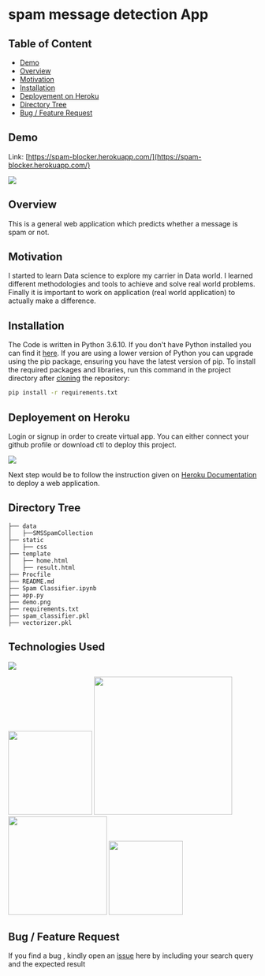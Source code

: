 # spam message detection App

## Table of Content
  * [Demo](#demo)
  * [Overview](#overview)
  * [Motivation](#motivation)
  * [Installation](#installation)
  * [Deployement on Heroku](#deployement-on-heroku)
  * [Directory Tree](#directory-tree)
  * [Bug / Feature Request](#bug---feature-request)
  
  ## Demo
  Link: [https://spam-blocker.herokuapp.com/](https://spam-blocker.herokuapp.com/)
  
  [![](https://github.com/jaigane6387/spam_message_detector/blob/master/demo.png)](https://spam-blocker.herokuapp.com/)

## Overview
This is a general web application which predicts whether a message is spam or not.

## Motivation
 I started to learn Data science to explore my carrier in Data world. I learned different methodologies and tools to achieve and solve real world problems. Finally it is important to work on application (real world application) to actually make a difference.

## Installation
The Code is written in Python 3.6.10. If you don't have Python installed you can find it [here](https://www.python.org/downloads/). If you are using a lower version of Python you can upgrade using the pip package, ensuring you have the latest version of pip. To install the required packages and libraries, run this command in the project directory after [cloning](https://www.howtogeek.com/451360/how-to-clone-a-github-repository/) the repository:
```bash
pip install -r requirements.txt
```

## Deployement on Heroku
Login or signup in order to create virtual app. You can either connect your github profile or download ctl to deploy this project.

[![](https://i.imgur.com/dKmlpqX.png)](https://heroku.com)

Next step would be to follow the instruction given on [Heroku Documentation](https://devcenter.heroku.com/articles/getting-started-with-python) to deploy a web application.

## Directory Tree 
```
├── data 
│   ├──SMSSpamCollection
├── static 
│   ├── css
├── template
│   ├── home.html
│   ├── result.html
├── Procfile
├── README.md
├── Spam Classifier.ipynb
├── app.py
├── demo.png
├── requirements.txt
├── spam_classifier.pkl
├── vectorizer.pkl
```

## Technologies Used

![](https://forthebadge.com/images/badges/made-with-python.svg)

[<img target="_blank" src="https://flask.palletsprojects.com/en/1.1.x/_images/flask-logo.png" width=170>](https://flask.palletsprojects.com/en/1.1.x/) [<img target="_blank" src="https://number1.co.za/wp-content/uploads/2017/10/gunicorn_logo-300x85.png" width=280>](https://gunicorn.org) [<img target="_blank" src="https://scikit-learn.org/stable/_static/scikit-learn-logo-small.png" width=200>](https://scikit-learn.org/stable/) [<img target="_blank" src="https://i2.wp.com/clay-atlas.com/wp-content/uploads/2019/08/python_nltk.png?w=316&ssl=1" width=150>](https://www.nltk.org/)


## Bug / Feature Request

If you find a bug , kindly open an [issue](https://github.com/jaigane6387/spam_detector_app/issues) here by including your search query and the expected result  
